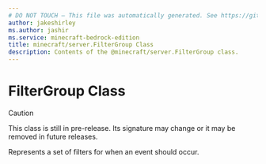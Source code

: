 ```yaml
---
# DO NOT TOUCH — This file was automatically generated. See https://github.com/mojang/minecraftapidocsgenerator to modify descriptions, examples, etc.
author: jakeshirley
ms.author: jashir
ms.service: minecraft-bedrock-edition
title: minecraft/server.FilterGroup Class
description: Contents of the @minecraft/server.FilterGroup class.
---
```

# FilterGroup Class

> [!CAUTION]
> This class is still in pre-release.  Its signature may change or it may be removed in future releases.

Represents a set of filters for when an event should occur.
